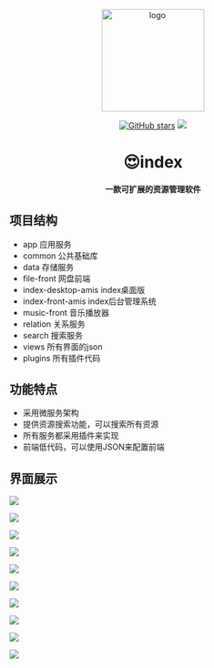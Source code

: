 <p align="center"><img width="180" src="./images/logo.png" alt="logo"></p>

<p align="center">
  <a href="https://github.com/xiaoyou-bilibili/index"><img src="https://img.shields.io/github/stars/xiaoyou-bilibili/index?logo=ReverbNation&logoColor=rgba(255,255,255,.6)" alt="GitHub stars"></a>
   <a href="https://github.com/xiaoyou-bilibili/index"> <img src="https://badgen.net/github/forks/xiaoyou-bilibili/index?icon=github"></a>
<h1 align="center">😍index</h1>
<h4 align="center">一款可扩展的资源管理软件</h4>

## 项目结构
- app 应用服务
- common 公共基础库
- data 存储服务
- file-front 网盘前端
- index-desktop-amis index桌面版
- index-front-amis index后台管理系统
- music-front 音乐播放器
- relation 关系服务
- search 搜索服务
- views 所有界面的json
- plugins 所有插件代码

## 功能特点
- 采用微服务架构
- 提供资源搜索功能，可以搜索所有资源
- 所有服务都采用插件来实现
- 前端低代码，可以使用JSON来配置前端

## 界面展示

![](./images/2022-09-05-09-51-49.png)

![](./images/2022-09-05-09-56-00.png)

![](./images/2022-09-05-09-52-18.png)

![](./images/2022-09-05-09-53-03.png)

![](./images/2022-09-05-09-53-26.png)

![](./images/2022-09-05-09-53-48.png)

![](./images/2022-09-05-09-54-04.png)

![](./images/2022-09-05-09-54-37.png)

![](./images/2022-09-05-09-55-00.png)

![](./images/2022-09-05-09-55-24.png)